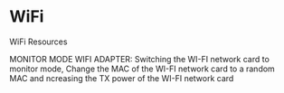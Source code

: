 # WiFi
WiFi Resources

MONITOR MODE WIFI ADAPTER:
Switching the WI-FI network card to monitor mode, Change the MAC of the WI-FI network card to a random MAC and ncreasing the TX power of the WI-FI network card
